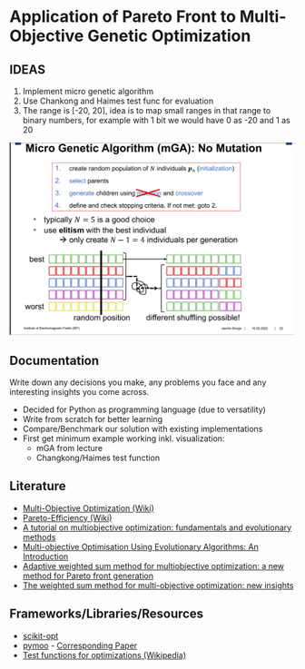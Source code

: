# Application of Pareto Front to Multi-Objective Genetic Optimization

## IDEAS

1. Implement micro genetic algorithm
2. Use Chankong and Haimes test func for evaluation
3. The range is [-20, 20], idea is to map small ranges in that range to binary numbers, for example with 1 bit we would have 0 as -20 and 1 as 20

![mga](mga.png)

## Documentation

Write down any decisions you make, any problems you face and any interesting insights you come across.

* Decided for Python as programming language (due to versatility)
* Write from scratch for better learning
* Compare/Benchmark our solution with existing implementations
* First get minimum example working inkl. visualization:
    * mGA from lecture
    * Changkong/Haimes test function

## Literature
* [Multi-Objective Optimization (Wiki)](https://en.wikipedia.org/wiki/Multi-objective_optimization)
* [Pareto-Efficiency (Wiki)](https://en.wikipedia.org/wiki/Pareto_efficiency)
* [A tutorial on multiobjective optimization: fundamentals and evolutionary methods](https://link.springer.com/article/10.1007/s11047-018-9685-y)
* [Multi-objective Optimisation Using Evolutionary Algorithms: An Introduction](https://link.springer.com/chapter/10.1007/978-0-85729-652-8_1)
* [Adaptive weighted sum method for multiobjective optimization: a new method for Pareto front generation](https://link.springer.com/article/10.1007/s00158-005-0557-6)
* [The weighted sum method for multi-objective optimization: new insights](https://link.springer.com/article/10.1007/s00158-009-0460-7)

## Frameworks/Libraries/Resources
* [scikit-opt](https://github.com/guofei9987/scikit-opt)
* [pymoo](https://github.com/anyoptimization/pymoo) - [Corresponding Paper](https://ieeexplore.ieee.org/abstract/document/9078759)
* [Test functions for optimizations (Wikipedia)](https://en.wikipedia.org/wiki/Test_functions_for_optimization)